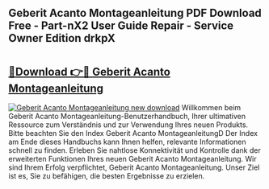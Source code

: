 ## Geberit Acanto Montageanleitung PDF Download Free - Part-nX2 User Guide Repair - Service Owner Edition drkpX

# <h2><a href="http://df6j5w.blite.top/?on=Geberit+Acanto+Montageanleitung">🔗Download 👉🔴 Geberit Acanto Montageanleitung</a></h2>

[![Geberit Acanto Montageanleitung new download](https://i.imgur.com/lujVjoI.png)](http://df6j5w.blite.top/?on=Geberit+Acanto+Montageanleitung)
Willkommen beim Geberit Acanto Montageanleitung-Benutzerhandbuch, Ihrer ultimativen Ressource zum Verständnis und zur Verwendung Ihres neuen Produkts. Bitte beachten Sie den Index Geberit Acanto MontageanleitungD Der Index am Ende dieses Handbuchs kann Ihnen helfen, relevante Informationen schnell zu finden. Erleben Sie nahtlose Konnektivität und Kontrolle dank der erweiterten Funktionen Ihres neuen Geberit Acanto Montageanleitung. Wir sind Ihrem Erfolg verpflichtet, Geberit Acanto Montageanleitung. Unser Ziel ist es, Sie zu befähigen, die besten Ergebnisse zu erzielen.
